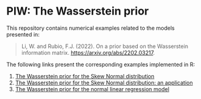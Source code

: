 # PIW: The Wasserstein prior

This repository contains numerical examples related to the models presented in:

> Li, W. and Rubio, F.J. (2022). On a prior based on the Wasserstein information matrix. https://arxiv.org/abs/2202.03217.

The following links present the corresponding examples implemented in R:

 1. [The Wasserstein prior for the Skew Normal distribution](https://rpubs.com/FJRubio/piwSN)
 2. [The Wasserstein prior for the Skew Normal distribution: an application](https://rpubs.com/FJRubio/piwBMI)
 3. [The Wasserstein prior for the normal linear regression model](https://rpubs.com/FJRubio/piwNLRM)
